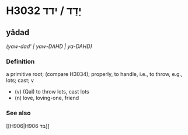 # H3032 יָדַד / ידד

## yâdad

_(yaw-dad' | yaw-DAHD | ya-DAHD)_

### Definition

a primitive root; (compare H3034); properly, to handle, i.e., to throw, e.g., lots; cast; v

- (v) (Qal) to throw lots, cast lots
- (n) love, loving-one, friend

### See also

[[H906|H906 בד]]

